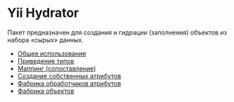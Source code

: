 # Yii Hydrator

Пакет предназначен для создания и гидрации (заполнения) объектов из набора
«сырых» данных.

- [Общее использование](general-usage.md)
- [Приведение типов](typecasting.md)
- [Маппинг (сопоставление)](mapping.md)
- [Создание собственных атрибутов](creating-own-attributes.md)
- [Фабрика обработчиков атрибутов](attribute-resolver-factory.md)
- [Фабрика объектов](object-factory.md)
